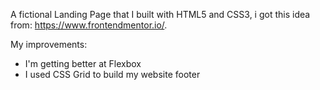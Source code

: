 A fictional Landing Page that I built with HTML5 and CSS3, i got this idea from: https://www.frontendmentor.io/.

My improvements:

- I'm getting better at Flexbox
- I used CSS Grid to build my website footer
